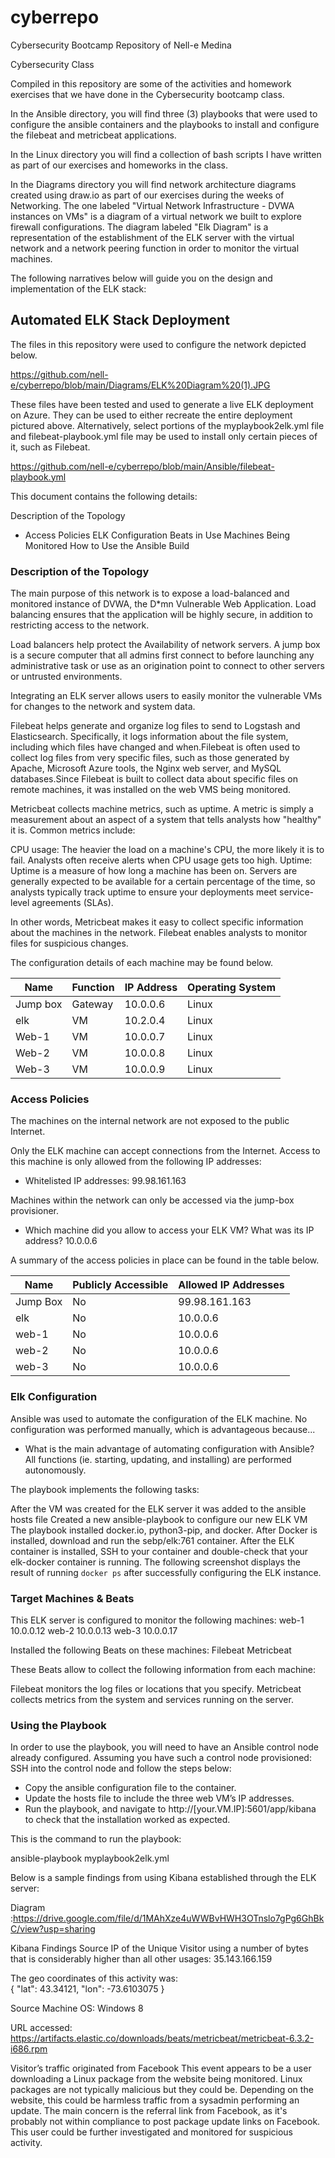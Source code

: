 # cyberrepo
Cybersecurity Bootcamp Repository of Nell-e Medina

Cybersecurity Class

Compiled in this repository are some of the activities and homework exercises that we have done in the Cybersecurity bootcamp class. 

In the Ansible directory, you will find three (3) playbooks that were used to configure the ansible containers and the playbooks to install and configure the filebeat and metricbeat applications. 

In the Linux directory you will find a collection of bash scripts I have written as part of our exercises and homeworks in the class. 

In the Diagrams directory you will find network architecture diagrams created using draw.io as part of our exercises during the weeks of Networking. The one labeled "Virtual Network Infrastructure - DVWA instances on VMs" is a diagram of a virtual network we built to explore firewall configurations. The diagram labeled "Elk Diagram" is a representation of the establishment of the ELK server with the virtual network and a network peering function in order to monitor the virtual machines. 

The following narratives below will guide you on the design and implementation of the ELK stack:

## Automated ELK Stack Deployment
The files in this repository were used to configure the network depicted below.

https://github.com/nell-e/cyberrepo/blob/main/Diagrams/ELK%20Diagram%20(1).JPG

These files have been tested and used to generate a live ELK deployment on Azure. They can be used to either recreate the entire deployment pictured above. Alternatively, select portions of the myplaybook2elk.yml file and filebeat-playbook.yml file may be used to install only certain pieces of it, such as Filebeat.

   https://github.com/nell-e/cyberrepo/blob/main/Ansible/filebeat-playbook.yml
   
This document contains the following details:

Description of the Topology

- Access Policies
ELK Configuration
Beats in Use
Machines Being Monitored
How to Use the Ansible Build

### Description of the Topology

 The main purpose of this network is to expose a load-balanced and monitored instance of DVWA, the D*mn Vulnerable Web Application.
Load balancing ensures that the application will be highly secure, in addition to restricting access to the network.
 
Load balancers help protect the Availability of network servers.  A jump box is a secure computer that all admins first connect to before launching any administrative task or use as an origination point to connect to other servers or untrusted environments.

Integrating an ELK server allows users to easily monitor the vulnerable VMs for changes to the network and system data.

Filebeat helps generate and organize log files to send to Logstash and Elasticsearch. Specifically, it logs information about the file system, including which files have changed and when.Filebeat is often used to collect log files from very specific files, such as those generated by Apache, Microsoft Azure tools, the Nginx web server, and MySQL databases.Since Filebeat is built to collect data about specific files on remote machines, it was installed on the web VMS being monitored. 

Metricbeat collects machine metrics, such as uptime. A metric is simply a measurement about an aspect of a system that tells analysts how "healthy" it is.
Common metrics include:

CPU usage: The heavier the load on a machine's CPU, the more likely it is to fail. Analysts often receive alerts when CPU usage gets too high.
Uptime: Uptime is a measure of how long a machine has been on. Servers are generally expected to be available for a certain percentage of the time, so analysts typically track uptime to ensure your deployments meet service-level agreements (SLAs).

In other words, Metricbeat makes it easy to collect specific information about the machines in the network. Filebeat enables analysts to monitor files for suspicious changes.

The configuration details of each machine may be found below.
 
| Name 	| Function | IP Address | Operating System |
|----------|----------|------------|------------------|
| Jump box | Gateway  | 10.0.0.6   | Linux            |
| elk 	|  VM      |  10.2.0.4  | Linux            |
| Web-1	|  VM      | 10.0.0.7   | Linux            |
| Web-2 	|  VM       |  10.0.0.8 | Linux            |
| Web-3 	|  VM       |  10.0.0.9 | Linux            |
 
### Access Policies
 
The machines on the internal network are not exposed to the public Internet.
 
Only the ELK machine can accept connections from the Internet. Access to this machine is only allowed from the following IP addresses:
- Whitelisted IP addresses: 99.98.161.163
 
Machines within the network can only be accessed via the jump-box provisioner.
- Which machine did you allow to access your ELK VM? What was its IP address? 10.0.0.6

A summary of the access policies in place can be found in the table below.

| Name 	| Publicly Accessible | Allowed IP Addresses |
|----------|---------------------|----------------------|
| Jump Box  | No             	   | 99.98.161.163   	  |
|   elk   	| No 	               | 10.0.0.6			      |             	
|   web-1 	| No               	| 10.0.0.6              |
|   web-2   | No 	               | 10.0.0.6			      |             	
|   web-3 	| No               	| 10.0.0.6              |

### Elk Configuration

Ansible was used to automate the configuration of the ELK machine. No configuration was performed manually, which is advantageous because...
- What is the main advantage of automating configuration with Ansible? All functions (ie. starting, updating, and installing) are performed autonomously.
 
The playbook implements the following tasks:

After the VM was created for the ELK server it was added to the ansible hosts file 
Created a new ansible-playbook to configure our new ELK VM
The playbook installed docker.io, python3-pip, and docker.
After Docker is installed, download and run the sebp/elk:761    container.
After the ELK container is installed, SSH to your container and double-check that your elk-docker container is running.
The following screenshot displays the result of running `docker ps` after successfully configuring the ELK instance. 
  
### Target Machines & Beats
This ELK server is configured to monitor the following machines:
web-1 10.0.0.12
web-2 10.0.0.13
web-3 10.0.0.17

Installed the following Beats on these machines:
Filebeat
Metricbeat
 
These Beats allow to collect the following information from each machine:

Filebeat monitors the log files or locations that you specify.
Metricbeat collects metrics from the system and services running on the server.

### Using the Playbook

In order to use the playbook, you will need to have an Ansible control node already configured. Assuming you have such a control node provisioned:
SSH into the control node and follow the steps below:

- Copy the ansible configuration file to the container.
- Update the hosts file to include the three web VM’s IP addresses.
- Run the playbook, and navigate to  http://[your.VM.IP]:5601/app/kibana to check that the installation worked as expected.

This is the command to run the playbook:

 ansible-playbook myplaybook2elk.yml


Below is a sample findings from using Kibana established through the ELK server:


Diagram :https://drive.google.com/file/d/1MAhXze4uWWBvHWH3OTnslo7gPg6GhBkC/view?usp=sharing

Kibana Findings
Source IP of the Unique Visitor using a number of bytes that is considerably higher than all other usages: 
35.143.166.159

The geo coordinates of this activity was:  
{ "lat": 43.34121, "lon": -73.6103075 }

Source Machine OS: Windows 8

URL accessed: https://artifacts.elastic.co/downloads/beats/metricbeat/metricbeat-6.3.2-i686.rpm

Visitor’s traffic originated from Facebook
This event appears to be a user downloading a Linux package from the website being monitored.
Linux packages are not typically malicious but they could be. Depending on the website, this could be harmless traffic from a sysadmin performing an update.
The main concern is the referral link from Facebook, as it's probably not within compliance to post package update links on Facebook.
This user could be further investigated and monitored for suspicious activity.
